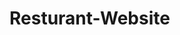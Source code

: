 # Resturant-Website
<!DOCTYPE html>
<html lang="en">
<head>
    <meta charset="UTF-8">
    <meta name="viewport" content="width=device-width, initial-scale=1.0">
    <title>Billu The Dhawa - Exquisite Dining</title>
    <script src="https://cdn.tailwindcss.com"></script>
    <link href="https://fonts.googleapis.com/css2?family=Inter:wght@300;400;600;700&display=swap" rel="stylesheet">
    <style>
        /* Custom styles for the Inter font */
        body {
            font-family: 'Inter', sans-serif;
        }
        /* Smooth scrolling for anchor links */
        html {
            scroll-behavior: smooth;
        }
        /* Custom styling for the mobile menu toggle icon */
        .hamburger-icon {
            display: flex;
            flex-direction: column;
            justify-content: space-around;
            width: 24px;
            height: 24px;
            cursor: pointer;
            z-index: 50; /* Ensure it's above other content */
        }
        .hamburger-icon span {
            display: block;
            width: 100%;
            height: 3px;
            background-color: #333; /* Dark grey for the lines */
            border-radius: 2px;
            transition: all 0.3s ease-in-out;
        }
        /* Animation for the hamburger icon when active */
        .hamburger-icon.active span:nth-child(1) {
            transform: translateY(10px) rotate(45deg);
        }
        .hamburger-icon.active span:nth-child(2) {
            opacity: 0;
        }
        .hamburger-icon.active span:nth-child(3) {
            transform: translateY(-10px) rotate(-45deg);
        }
        /* Overlay for mobile menu */
        .mobile-menu-overlay {
            position: fixed;
            top: 0;
            left: 0;
            width: 100%;
            height: 100%;
            background-color: rgba(0, 0, 0, 0.9); /* Darker overlay for better contrast */
            z-index: 40;
            display: none; /* Hidden by default */
        }
        .mobile-menu-overlay.active {
            display: block; /* Show when active */
        }

        /* Styles for the Back to Top button */
        #back-to-top {
            position: fixed;
            bottom: 20px;
            right: 20px;
            background-color: #f97316; /* Orange-500 */
            color: white;
            padding: 12px 16px;
            border-radius: 9999px; /* Full rounded */
            box-shadow: 0 4px 6px rgba(0, 0, 0, 0.1);
            display: flex;
            align-items: center;
            justify-content: center;
            cursor: pointer;
            opacity: 0; /* Hidden by default */
            visibility: hidden; /* Hidden by default */
            transition: opacity 0.3s ease-in-out, visibility 0.3s ease-in-out;
            z-index: 100; /* Ensure it's on top */
        }

        #back-to-top.show {
            opacity: 1;
            visibility: visible;
        }
    </style>
</head>
<body class="bg-gray-50 text-gray-800">

    <header class="bg-white shadow-md fixed w-full z-30">
        <nav class="container mx-auto px-6 py-4 flex justify-between items-center">
            <a href="#home" class="flex items-center space-x-2 text-2xl font-bold text-gray-900 hover:text-orange-600 transition duration-300">
                <img src="img/logo.png" alt="Billu The Dhawa Logo" class="h-10 w-10 object-contain">
                <span>Billu The Dhawa</span>
            </a>

            <ul class="hidden md:flex space-x-8">
                <li><a href="#home" class="text-gray-700 hover:text-orange-600 transition duration-300 font-semibold">Home</a></li>
                <li><a href="#about" class="text-gray-700 hover:text-orange-600 transition duration-300 font-semibold">About Us</a></li>
                <li><a href="#menu" class="text-gray-700 hover:text-orange-600 transition duration-300 font-semibold">Menu</a></li>
                <li><a href="#team" class="text-gray-700 hover:text-orange-600 transition duration-300 font-semibold">Our Team</a></li>
                <li><a href="#testimonials" class="text-gray-700 hover:text-orange-600 transition duration-300 font-semibold">Testimonials</a></li>
                <li><a href="#contact" class="text-gray-700 hover:text-orange-600 transition duration-300 font-semibold">Contact</a></li>
            </ul>

            <div class="md:hidden hamburger-icon" id="mobile-menu-button">
                <span></span>
                <span></span>
                <span></span>
            </div>
        </nav>
    </header>

    <div class="mobile-menu-overlay" id="mobile-menu-overlay">
        <ul class="flex flex-col items-center justify-center h-full space-y-8 text-white text-3xl">
            <li><a href="#home" class="hover:text-orange-400 transition duration-300" data-menu-link>Home</a></li>
            <li><a href="#about" class="hover:text-orange-400 transition duration-300" data-menu-link>About Us</a></li>
            <li><a href="#menu" class="hover:text-orange-400 transition duration-300" data-menu-link>Menu</a></li>
            <li><a href="#team" class="hover:text-orange-400 transition duration-300" data-menu-link>Our Team</a></li>
            <li><a href="#testimonials" class="hover:text-orange-400 transition duration-300" data-menu-link>Testimonials</a></li>
            <li><a href="#contact" class="hover:text-orange-400 transition duration-300" data-menu-link>Contact</a></li>
        </ul>
    </div>

    <main class="pt-16"> <section id="home" class="relative h-screen bg-cover bg-center flex items-center justify-center text-white"
            style="background-image: url('img/hero.png');"> <div class="absolute inset-0 bg-black opacity-50"></div>
            <div class="z-10 text-center px-4">
                <h1 class="text-5xl md:text-7xl font-bold leading-tight mb-4 drop-shadow-lg">
                    Savor the Moment at Billu The Dhawa
                </h1>
                <p class="text-xl md:text-2xl mb-8 drop-shadow-md">
                    Where every dish is a masterpiece and every visit an experience.
                </p>
                <a href="#menu" class="bg-orange-600 hover:bg-orange-700 text-white font-bold py-3 px-8 rounded-full shadow-lg transition duration-300 transform hover:scale-105">
                    Explore Our Menu
                </a>
            </div>
        </section>

        <section id="about" class="py-16 md:py-24 bg-white">
            <div class="container mx-auto px-6 grid md:grid-cols-2 gap-12 items-center">
                <div class="md:order-2">
                    <img src="img/about-1.jpg" alt="Restaurant Interior - About Us"
                        class="rounded-lg shadow-xl w-full h-auto object-cover transform hover:scale-105 transition duration-300">
                </div>
                <div class="md:order-1">
                    <h2 class="text-4xl font-bold text-gray-900 mb-6">Our Story</h2>
                    <p class="text-lg text-gray-700 mb-4 leading-relaxed">
                        Established in 2005, Billu The Dhawa started with a simple dream: to bring authentic,
                        heartfelt cuisine to our community. Our chefs, with decades of experience, meticulously
                        craft each dish using only the freshest, locally-sourced ingredients.
                    </p>
                    <p class="text-lg text-gray-700 leading-relaxed">
                        We believe that dining is more than just eating; it's an experience. From our cozy ambiance
                        to our impeccable service, we strive to create memorable moments for every guest.
                    </p>
                    <a href="#contact" class="mt-8 inline-block bg-gray-800 hover:bg-gray-900 text-white font-bold py-3 px-6 rounded-lg shadow-md transition duration-300">
                        Make a Reservation
                    </a>
                </div>
            </div>
        </section>

        <section id="menu" class="py-16 md:py-24 bg-gray-100">
            <div class="container mx-auto px-6">
                <h2 class="text-4xl font-bold text-center text-gray-900 mb-12">Our Culinary Delights</h2>

                <h3 class="text-3xl font-semibold text-gray-800 mb-6 border-b-2 border-orange-500 pb-2">Appetizers</h3>
                <div class="grid sm:grid-cols-2 lg:grid-cols-3 gap-8 mb-12">
                    <div class="bg-white p-6 rounded-lg shadow-lg hover:shadow-xl transition duration-300 transform hover:-translate-y-1">
                        <img src="img/menu1.jpg" alt="Vegetable Samosas" class="w-full h-48 object-cover rounded-md mb-4">
                        <h4 class="text-xl font-bold text-gray-900 mb-2">Vegetable Samosas</h4>
                        <p class="text-gray-600 mb-3">Lightly fried vegetable samosas with a green chutney and sauce.</p>
                        <span class="text-orange-600 font-bold text-lg">RS-50</span>
                    </div>
                    <div class="bg-white p-6 rounded-lg shadow-lg hover:shadow-xl transition duration-300 transform hover:-translate-y-1">
                        <img src="img/menu2.jpg" alt="Plain Paratha" class="w-full h-48 object-cover rounded-md mb-4">
                        <h4 class="text-xl font-bold text-gray-900 mb-2">Plain Paratha</h4>
                        <p class="text-gray-600 mb-3">Flaky, golden-brown whole wheat flatbread, perfectly pan-fried and ready to accompany any dish. </p>
                        <span class="text-orange-600 font-bold text-lg">RS-40</span>
                    </div>
                    <div class="bg-white p-6 rounded-lg shadow-lg hover:shadow-xl transition duration-300 transform hover:-translate-y-1">
                        <img src="img/menu3.jpg" alt="Pav Bhaji" class="w-full h-48 object-cover rounded-md mb-4">
                        <h4 class="text-xl font-bold text-gray-900 mb-2">Pav Bhaji</h4>
                        <p class="text-gray-600 mb-3">pav bhaji served with diced onions, pickle and papad.</p>
                        <span class="text-orange-600 font-bold text-lg">RS-25</span>
                    </div>
                </div>

                <h3 class="text-3xl font-semibold text-gray-800 mb-6 border-b-2 border-orange-500 pb-2">Main Courses</h3>
                <div class="grid sm:grid-cols-2 lg:grid-cols-3 gap-8 mb-12">
                    <div class="bg-white p-6 rounded-lg shadow-lg hover:shadow-xl transition duration-300 transform hover:-translate-y-1">
                        <img src="img/menu4.jpg" alt="Indian Thali Plate" class="w-full h-48 object-cover rounded-md mb-4">
                        <h4 class="text-xl font-bold text-gray-900 mb-2">Indian Thali Plate</h4>
                        <p class="text-gray-600 mb-3">Indian Thali containing rice, pulse, roti, sabji and Billu The Dhawa spcl </p>
                        <span class="text-orange-600 font-bold text-lg">RS-150</span>
                    </div>
                    <div class="bg-white p-6 rounded-lg shadow-lg hover:shadow-xl transition duration-300 transform hover:-translate-y-1">
                        <img src="img/menu5.jpg" alt="Chicken Tikka" class="w-full h-48 object-cover rounded-md mb-4">
                        <h4 class="text-xl font-bold text-gray-900 mb-2">Chicken Tikka</h4>
                        <p class="text-gray-600 mb-3">Chicken tikka masala spicy curry meat food Butter chicken, rice and naan bread on red vine dark background.</p>
                        <span class="text-orange-600 font-bold text-lg">RS-500</span>
                    </div>
                    <div class="bg-white p-6 rounded-lg shadow-lg hover:shadow-xl transition duration-300 transform hover:-translate-y-1">
                        <img src="img/menu6.jpg" alt="Indian Cuisine" class="w-full h-48 object-cover rounded-md mb-4">
                        <h4 class="text-xl font-bold text-gray-900 mb-2">Indian Cuisine</h4>
                        <p class="text-gray-600 mb-3">Free A mouth-watering display of Indian cuisine featuring naan, curry, and pakoras perfect for a delightful meal.</p>
                        <span class="text-orange-600 font-bold text-lg">RS-350</span>
                    </div>
                </div>
                <h3 class="text-3xl font-semibold text-gray-800 mb-6 border-b-2 border-orange-500 pb-2">Desserts</h3>
                <div class="grid sm:grid-cols-2 lg:grid-cols-3 gap-8">
                    <div class="bg-white p-6 rounded-lg shadow-lg hover:shadow-xl transition duration-300 transform hover:-translate-y-1">
                        <img src="img/menu7.jpg" alt="Nan Khatai" class="w-full h-48 object-cover rounded-md mb-4">
                        <h4 class="text-xl font-bold text-gray-900 mb-2">Nan Khatai</h4>
                        <p class="text-gray-600 mb-3">Naankhatai is a popular traditional Indian shortbread cookie, cherished for its rich, buttery taste and distinctive melt-in-your-mouth, crumbly texture. These sweet, aromatic biscuits are typically made with flour, ghee (clarified butter), sugar, and often flavored with cardamom, then baked to a delicate golden perfection.</p>
                        <span class="text-orange-600 font-bold text-lg">RS-100</span>
                    </div>
                    <div class="bg-white p-6 rounded-lg shadow-lg hover:shadow-xl transition duration-300 transform hover:-translate-y-1">
                        <img src="img/menu8.jpg" alt="Ice Cream Kulfi" class="w-full h-48 object-cover rounded-md mb-4">
                        <h4 class="text-xl font-bold text-gray-900 mb-2">Ice Cream Kulfi</h4>
                        <p class="text-gray-600 mb-3">Kulfi is a traditional Indian frozen dessert, distinct from conventional ice cream due to its preparation method. Unlike churned ice cream, kulfi is made by slowly simmering milk until it thickens and reduces, resulting in a much denser, creamier, and icicle-free texture. It's typically frozen in molds and comes in rich, intense flavors like pistachio, mango, cardamom, saffron, and malai.</p>
                        <span class="text-orange-600 font-bold text-lg">RS-80</span>
                    </div>
                </div>
            </div>
        </section>

        <section id="team" class="py-16 md:py-24 bg-white">
            <div class="container mx-auto px-6">
                <h2 class="text-4xl font-bold text-center text-gray-900 mb-12">Meet Our Talented Team</h2>
                <div class="grid sm:grid-cols-2 md:grid-cols-3 lg:grid-cols-4 gap-8">
                    <div class="flex flex-col items-center p-6 bg-gray-50 rounded-lg shadow-lg hover:shadow-xl transition duration-300 transform hover:-translate-y-1">
                        <img src="img/chef1.png" alt="Head Chef" class="w-32 h-32 object-cover rounded-full mb-4 ring-4 ring-orange-500">
                        <h4 class="text-xl font-bold text-gray-900">Chef David Lee</h4>
                        <p class="text-gray-600 text-center">Head Chef & Culinary Director</p>
                    </div>
                    <div class="flex flex-col items-center p-6 bg-gray-50 rounded-lg shadow-lg hover:shadow-xl transition duration-300 transform hover:-translate-y-1">
                        <img src="img/team-1.jpg" alt="Sous Chef" class="w-32 h-32 object-cover rounded-full mb-4 ring-4 ring-orange-500">
                        <h4 class="text-xl font-bold text-gray-900">Maria Rodriguez</h4>
                        <p class="text-gray-600 text-center">Sous Chef</p>
                    </div>
                    <div class="flex flex-col items-center p-6 bg-gray-50 rounded-lg shadow-lg hover:shadow-xl transition duration-300 transform hover:-translate-y-1">
                        <img src="img/team-2.jpg" alt="Restaurant Manager" class="w-32 h-32 object-cover rounded-full mb-4 ring-4 ring-orange-500">
                        <h4 class="text-xl font-bold text-gray-900">John Smith</h4>
                        <p class="text-gray-600 text-center">Restaurant Manager</p>
                    </div>
                    <div class="flex flex-col items-center p-6 bg-gray-50 rounded-lg shadow-lg hover:shadow-xl transition duration-300 transform hover:-translate-y-1">
                        <img src="img/team-3.jpg" alt="Lead Server" class="w-32 h-32 object-cover rounded-full mb-4 ring-4 ring-orange-500">
                        <h4 class="text-xl font-bold text-gray-900">Sarah Chen</h4>
                        <p class="text-gray-600 text-center">Lead Server</p>
                    </div>
                </div>
            </div>
        </section>

        <section id="testimonials" class="py-16 md:py-24 bg-gray-100">
            <div class="container mx-auto px-6">
                <h2 class="text-4xl font-bold text-center text-gray-900 mb-12">What Our Guests Say</h2>
                <div class="grid md:grid-cols-2 lg:grid-cols-2 gap-8">
                    <div class="bg-white p-8 rounded-lg shadow-lg flex items-start space-x-6">
                        <img src="img/testimonial-1.jpg" alt="Customer Avatar" class="w-20 h-20 rounded-full object-cover ring-2 ring-orange-500">
                        <div>
                            <p class="text-lg text-gray-700 italic mb-4">"Billu The Dhawa is a true gem! The food was exquisite, and the service was simply outstanding. Highly recommend the Filet Mignon!"</p>
                            <p class="font-semibold text-gray-900">- Emily R.</p>
                        </div>
                    </div>
                    <div class="bg-white p-8 rounded-lg shadow-lg flex items-start space-x-6">
                        <img src="img/testimonial-2.jpg" alt="Customer Avatar" class="w-20 h-20 rounded-full object-cover ring-2 ring-orange-500">
                        <div>
                            <p class="text-lg text-gray-700 italic mb-4">"A delightful dining experience. The ambiance is perfect for a special occasion, and every dish was a work of art. We'll definitely be back!"</p>
                            <p class="font-semibold text-gray-900">- Michael B.</p>
                        </div>
                    </div>
                    <div class="bg-white p-8 rounded-lg shadow-lg flex items-start space-x-6">
                        <img src="img/testimonial-3.jpg" alt="Customer Avatar" class="w-20 h-20 rounded-full object-cover ring-2 ring-orange-500">
                        <div>
                            <p class="text-lg text-gray-700 italic mb-4">"From the appetizers to dessert, everything was fresh and flavorful. The staff were attentive and made us feel so welcome. Five stars!"</p>
                            <p class="font-semibold text-gray-900">- Sarah L.</p>
                        </div>
                    </div>
                    <div class="bg-white p-8 rounded-lg shadow-lg flex items-start space-x-6">
                        <img src="img/testimonial-4.jpg" alt="Customer Avatar" class="w-20 h-20 rounded-full object-cover ring-2 ring-orange-500">
                        <div>
                            <p class="text-lg text-gray-700 italic mb-4">"Fantastic menu with great vegetarian options! The Wild Mushroom Risotto was incredible. A must-visit for food lovers."</p>
                            <p class="font-semibold text-gray-900">- David K.</p>
                        </div>
                    </div>
                </div>
            </div>
        </section>

        <section id="contact" class="py-16 md:py-24 bg-white">
            <div class="container mx-auto px-6">
                <h2 class="text-4xl font-bold text-center text-gray-900 mb-12">Contact Us & Make a Reservation</h2>
                <div class="grid md:grid-cols-2 gap-12">
                    <div>
                        <h3 class="text-2xl font-semibold text-gray-800 mb-4">Get in Touch</h3>
                        <p class="text-lg text-gray-700 mb-2"><strong>Address:</strong> 123 Billu Road, Billupur </p>
                        <p class="text-lg text-gray-700 mb-2"><strong>Phone:</strong> 9988776655</p>
                        <p class="text-lg text-gray-700 mb-4"><strong>Email:</strong> info@billuthedhawa.com</p>

                        <h3 class="text-2xl font-semibold text-gray-800 mb-4">Opening Hours</h3>
                        <ul class="text-lg text-gray-700">
                            <li><strong>Monday - Friday:</strong> 11:00 AM - 10:00 PM</li>
                            <li><strong>Saturday:</strong> 12:00 PM - 11:00 PM</li>
                            <li><strong>Sunday:</strong> 12:00 PM - 9:00 PM</li>
                        </ul>

                        <div class="mt-8 rounded-lg shadow-md overflow-hidden">
                            <img src="img/map.jpg" alt="Map of Restaurant" class="w-full h-auto object-cover max-h-80"> </div>
                    </div>

                    <div>
                        <h3 class="text-2xl font-semibold text-gray-800 mb-4">Book Your Table</h3>
                        <form id="reservationForm" class="bg-gray-50 p-8 rounded-lg shadow-lg">
                            <div class="mb-4">
                                <label for="name" class="block text-gray-700 text-sm font-bold mb-2">Your Name</label>
                                <input type="text" id="name" name="name" required
                                    class="shadow appearance-none border rounded w-full py-3 px-4 text-gray-700 leading-tight focus:outline-none focus:ring-2 focus:ring-orange-500 focus:border-transparent">
                            </div>
                            <div class="mb-4">
                                <label for="email" class="block text-gray-700 text-sm font-bold mb-2">Email</label>
                                <input type="email" id="email" name="email" required
                                    class="shadow appearance-none border rounded w-full py-3 px-4 text-gray-700 leading-tight focus:outline-none focus:ring-2 focus:ring-orange-500 focus:border-transparent">
                            </div>
                            <div class="mb-4">
                                <label for="phone" class="block text-gray-700 text-sm font-bold mb-2">Phone Number</label>
                                <input type="tel" id="phone" name="phone"
                                    class="shadow appearance-none border rounded w-full py-3 px-4 text-gray-700 leading-tight focus:outline-none focus:ring-2 focus:ring-orange-500 focus:border-transparent">
                            </div>
                            <div class="mb-4">
                                <label for="date" class="block text-gray-700 text-sm font-bold mb-2">Date</label>
                                <input type="date" id="date" name="date" required
                                    class="shadow appearance-none border rounded w-full py-3 px-4 text-gray-700 leading-tight focus:outline-none focus:ring-2 focus:ring-orange-500 focus:border-transparent">
                            </div>
                            <div class="mb-6">
                                <label for="guests" class="block text-gray-700 text-sm font-bold mb-2">Number of Guests</label>
                                <input type="number" id="guests" name="guests" min="1" max="20" value="2" required
                                    class="shadow appearance-none border rounded w-full py-3 px-4 text-gray-700 leading-tight focus:outline-none focus:ring-2 focus:ring-orange-500 focus:border-transparent">
                            </div>
                            <div class="flex items-center justify-between">
                                <button type="submit"
                                    class="bg-orange-600 hover:bg-orange-700 text-white font-bold py-3 px-6 rounded-lg shadow-md transition duration-300 transform hover:scale-105 focus:outline-none focus:ring-2 focus:ring-orange-500 focus:ring-opacity-75">
                                    Book Now
                                </button>
                            </div>
                            <div id="form-message" class="mt-4 text-center text-green-600 font-semibold hidden"></div>
                        </form>
                    </div>
                </div>
            </div>
        </section>

    </main>

    <button id="back-to-top" title="Go to top">
        <svg xmlns="http://www.w3.org/2000/svg" class="h-6 w-6" fill="none" viewBox="0 0 24 24" stroke="currentColor">
            <path stroke-linecap="round" stroke-linejoin="round" stroke-width="2" d="M5 10l7-7m0 0l7 7m-7-7v18" />
        </svg>
    </button>

    <footer class="bg-gray-900 text-white py-10">
        <div class="container mx-auto px-6 text-center">
            <p class="mb-4">&copy; 2025 Billu The Dhawa. All rights reserved.</p>
            <div class="flex justify-center space-x-6">
                <a href="#" class="text-gray-400 hover:text-white transition duration-300">Facebook</a>
                <a href="#" class="text-gray-400 hover:text-white transition duration-300">Instagram</a>
                <a href="#" class="text-gray-400 hover:text-white transition duration-300">Twitter</a>
            </div>
        </div>
    </footer>

    <script>
        document.addEventListener('DOMContentLoaded', () => {
            const mobileMenuButton = document.getElementById('mobile-menu-button');
            const mobileMenuOverlay = document.getElementById('mobile-menu-overlay');
            const navLinks = document.querySelectorAll('nav a, [data-menu-link]'); // Select all nav links and mobile menu links
            const backToTopButton = document.getElementById('back-to-top');

            // Toggle mobile menu visibility
            if (mobileMenuButton && mobileMenuOverlay) {
                mobileMenuButton.addEventListener('click', () => {
                    mobileMenuButton.classList.toggle('active');
                    mobileMenuOverlay.classList.toggle('active');
                    document.body.classList.toggle('overflow-hidden'); // Prevent scrolling when menu is open
                });
            }

            // Close mobile menu when a link is clicked
            navLinks.forEach(link => {
                link.addEventListener('click', (event) => {
                    if (mobileMenuOverlay.classList.contains('active')) {
                        mobileMenuButton.classList.remove('active');
                        mobileMenuOverlay.classList.remove('active');
                        document.body.classList.remove('overflow-hidden');
                    }
                    // Smooth scroll to section
                    const targetId = link.getAttribute('href').substring(1);
                    const targetElement = document.getElementById(targetId);
                    if (targetElement) {
                        event.preventDefault(); // Prevent default anchor jump
                        // Get header height for offset
                        const headerHeight = document.querySelector('header').offsetHeight;
                        const offsetTop = targetElement.getBoundingClientRect().top + window.pageYOffset;
                        window.scrollTo({
                            top: offsetTop - headerHeight, // Adjust for fixed header
                            behavior: 'smooth'
                        });
                    }
                });
            });

            // Handle reservation form submission
            const reservationForm = document.getElementById('reservationForm');
            const formMessage = document.getElementById('form-message');

            if (reservationForm && formMessage) {
                reservationForm.addEventListener('submit', function(event) {
                    event.preventDefault(); // Prevent default form submission

                    // Basic validation
                    const name = document.getElementById('name').value.trim();
                    const email = document.getElementById('email').value.trim();
                    const date = document.getElementById('date').value.trim();
                    const guests = document.getElementById('guests').value.trim();

                    if (name === '' || email === '' || date === '' || guests === '') {
                        formMessage.textContent = 'Please fill in all required fields.';
                        formMessage.classList.remove('text-green-600', 'hidden');
                        formMessage.classList.add('text-red-600', 'block');
                        return;
                    }

                    if (!email.includes('@') || !email.includes('.')) {
                        formMessage.textContent = 'Please enter a valid email address.';
                        formMessage.classList.remove('text-green-600', 'hidden');
                        formMessage.classList.add('text-red-600', 'block');
                        return;
                    }

                    // Simulate form submission (in a real project, you'd send this data to a backend server)
                    console.log('Reservation Details:', {
                        name,
                        email,
                        phone: document.getElementById('phone').value.trim(),
                        date,
                        guests
                    });

                    formMessage.textContent = 'Reservation submitted successfully! We will contact you shortly.';
                    formMessage.classList.remove('text-red-600', 'hidden');
                    formMessage.classList.add('text-green-600', 'block');

                    // Clear the form
                    reservationForm.reset();

                    // Hide message after a few seconds
                    setTimeout(() => {
                        formMessage.classList.add('hidden');
                    }, 5000);
                });
            }

            // Back to Top button functionality
            if (backToTopButton) {
                // Show/hide button based on scroll position
                window.addEventListener('scroll', () => {
                    if (window.pageYOffset > 300) { // Show button after scrolling 300px
                        backToTopButton.classList.add('show');
                    } else {
                        backToTopButton.classList.remove('show');
                    }
                });

                // Smooth scroll to top on button click
                backToTopButton.addEventListener('click', () => {
                    window.scrollTo({
                        top: 0,
                        behavior: 'smooth'
                    });
                });
            }
        });
    </script>
</body>
</html>
